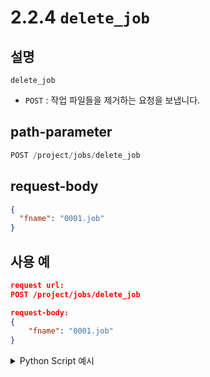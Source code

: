 # 2.2.4 `delete_job`

## 설명

`delete_job`

- `POST` : 작업 파일들을 제거하는 요청을 보냅니다.

## path-parameter

```python
POST /project/jobs/delete_job
```

## request-body

```json
{
  "fname": "0001.job"
}
```

## 사용 예

```json
request url:
POST /project/jobs/delete_job

request-body: 
{
	"fname": "0001.job"
}
```
<details><summary>Python Script 예시</summary>

```python
# test.py
import requests 

def post_delete_job(file_name: str = "0001.job") -> int:
    base_url       = 'http://192.168.1.150:8888'
    path_parameter = '/project/jobs/delete_job'
    head           = {'Content-Type': 'application/json; charset=utf-8'}
    body           = {"fname": file_name}
 
    response = requests.post(url = base_url + path_parameter, headers = head, json = body)
 
    return response.status_code

print(f"response: {post_delete_job('0002.job')}")
```
```sh
$python test.py
response: 200 
```
</details>
